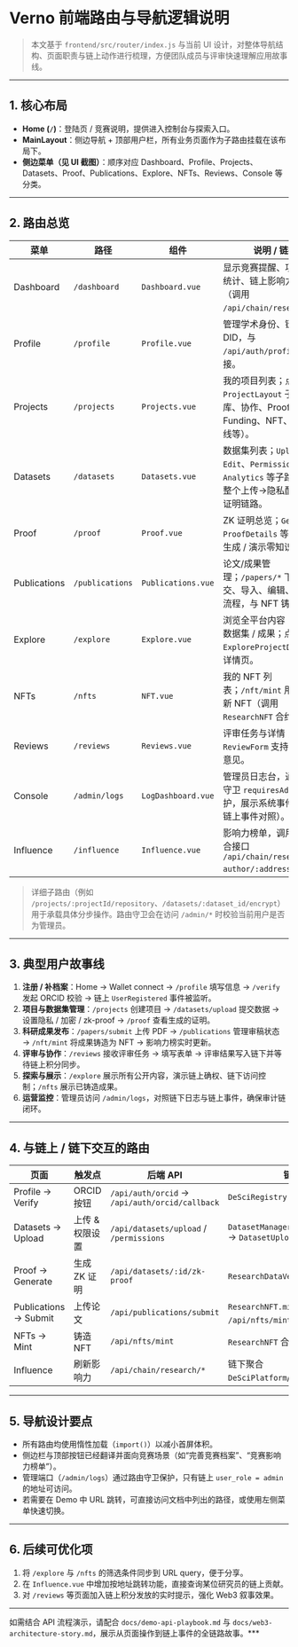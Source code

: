 # Verno 前端路由与导航逻辑说明

> 本文基于 `frontend/src/router/index.js` 与当前 UI 设计，对整体导航结构、页面职责与链上动作进行梳理，方便团队成员与评审快速理解应用故事线。

---

## 1. 核心布局

- **Home (`/`)**：登陆页 / 竞赛说明，提供进入控制台与探索入口。
- **MainLayout**：侧边导航 + 顶部用户栏，所有业务页面作为子路由挂载在该布局下。
- **侧边菜单（见 UI 截图）**：顺序对应 Dashboard、Profile、Projects、Datasets、Proof、Publications、Explore、NFTs、Reviews、Console 等分类。

---

## 2. 路由总览

| 菜单 | 路径 | 组件 | 说明 / 链接 |
| --- | --- | --- | --- |
| Dashboard | `/dashboard` | `Dashboard.vue` | 显示竞赛提醒、项目/评审统计、链上影响力得分（调用 `/api/chain/research`）。 |
| Profile | `/profile` | `Profile.vue` | 管理学术身份、链上 DID，与 `/api/auth/profile` 对接。 |
| Projects | `/projects` | `Projects.vue` | 我的项目列表；点击进入 `ProjectLayout` 子页（仓库、协作、Proof、Funding、NFT、迭代路线等）。 |
| Datasets | `/datasets` | `Datasets.vue` | 数据集列表；`Upload`、`Edit`、`Permissions`、`Analytics` 等子路由走完整个上传→隐私配置→ZK 证明链路。 |
| Proof | `/proof` | `Proof.vue` | ZK 证明总览；`Generate`、`ProofDetails` 等子页用于生成 / 演示零知识校验。 |
| Publications | `/publications` | `Publications.vue` | 论文/成果管理；`/papers/*` 下提供提交、导入、编辑、发布等流程，与 NFT 铸造衔接。 |
| Explore | `/explore` | `Explore.vue` | 浏览全平台内容：项目 / 数据集 / 成果；点击进入 `ExploreProjectDetail` 等详情页。 |
| NFTs | `/nfts` | `NFT.vue` | 我的 NFT 列表；`/nft/mint` 用于铸造新 NFT（调用 `ResearchNFT` 合约）。 |
| Reviews | `/reviews` | `Reviews.vue` | 评审任务与详情；`ReviewForm` 支持提交评审意见。 |
| Console | `/admin/logs` | `LogDashboard.vue` | 管理员日志台，通过路由守卫 `requiresAdmin` 保护，展示系统事件（可与链上事件对照）。 |
| Influence | `/influence` | `Influence.vue` | 影响力榜单，调用链下聚合接口 `/api/chain/research/by-author/:address`。 |

> 详细子路由（例如 `/projects/:projectId/repository`、`/datasets/:dataset_id/encrypt`）用于承载具体分步操作。路由守卫会在访问 `/admin/*` 时校验当前用户是否为管理员。

---

## 3. 典型用户故事线

1. **注册 / 补档案**：Home → Wallet connect → `/profile` 填写信息 → `/verify` 发起 ORCID 校验 → 链上 `UserRegistered` 事件被监听。
2. **项目与数据集管理**：`/projects` 创建项目 → `/datasets/upload` 提交数据 → 设置隐私 / 加密 / zk-proof → `/proof` 查看生成的证明。
3. **科研成果发布**：`/papers/submit` 上传 PDF → `/publications` 管理审稿状态 → `/nft/mint` 将成果铸造为 NFT → 影响力榜实时更新。
4. **评审与协作**：`/reviews` 接收评审任务 → 填写表单 → 评审结果写入链下并等待链上积分同步。
5. **探索与展示**：`/explore` 展示所有公开内容，演示链上确权、链下访问控制；`/nfts` 展示已铸造成果。
6. **运营监控**：管理员访问 `/admin/logs`，对照链下日志与链上事件，确保审计链闭环。

---

## 4. 与链上 / 链下交互的路由

| 页面 | 触发点 | 后端 API | 链上合约 / 事件 |
| --- | --- | --- | --- |
| Profile → Verify | ORCID 按钮 | `/api/auth/orcid` → `/api/auth/orcid/callback` | `DeSciRegistry.registerUserWithReward` |
| Datasets → Upload | 上传 & 权限设置 | `/api/datasets/upload` / `/permissions` | `DatasetManager.uploadDatasetWithReward` → `DatasetUploaded` |
| Proof → Generate | 生成 ZK 证明 | `/api/datasets/:id/zk-proof` | `ResearchDataVerifier` / `ProofSubmitted` |
| Publications → Submit | 上传论文 | `/api/publications/submit` | `ResearchNFT.mintResearch`（通过 `/api/nfts/mint` 链接） |
| NFTs → Mint | 铸造 NFT | `/api/nfts/mint` | `ResearchNFT` 合约事件 `ResearchMinted` |
| Influence | 刷新影响力 | `/api/chain/research/*` | 链下聚合 `DeSciPlatform`/`InfluenceRanking` 事件 |

---

## 5. 导航设计要点

- 所有路由均使用惰性加载（`import()`）以减小首屏体积。
- 侧边栏与顶部按钮已经翻译并面向竞赛场景（如“完善竞赛档案”、“竞赛影响力榜单”）。
- 管理端口（`/admin/logs`）通过路由守卫保护，只有链上 `user_role = admin` 的地址可访问。
- 若需要在 Demo 中 URL 跳转，可直接访问文档中列出的路径，或使用左侧菜单快速切换。

---

## 6. 后续可优化项

1. 将 `/explore` 与 `/nfts` 的筛选条件同步到 URL query，便于分享。
2. 在 `Influence.vue` 中增加按地址跳转功能，直接查询某位研究员的链上贡献。
3. 对 `/reviews` 等页面加入链上积分发放的实时提示，强化 Web3 叙事效果。

---

如需结合 API 流程演示，请配合 `docs/demo-api-playbook.md` 与 `docs/web3-architecture-story.md`，展示从页面操作到链上事件的全链路故事。***
